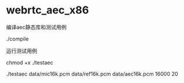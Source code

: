 # webrtc_aec_x86

编译aec静态库和测试用例

./compile

运行测试用例

chmod +x ./testaec

./testaec data/mic16k.pcm data/ref16k.pcm data/aec16k.pcm 16000 20


